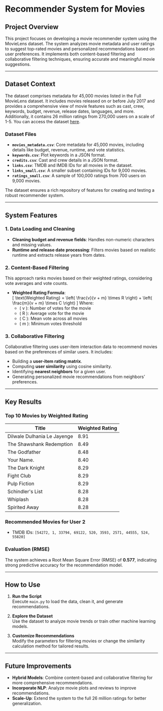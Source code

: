 # Recommender System for Movies

## **Project Overview**

This project focuses on developing a movie recommender system using the MovieLens dataset. The system analyzes movie metadata and user ratings to suggest top-rated movies and personalized recommendations based on user preferences. It implements both content-based filtering and collaborative filtering techniques, ensuring accurate and meaningful movie suggestions.

---

## **Dataset Context**

The dataset comprises metadata for 45,000 movies listed in the Full MovieLens dataset. It includes movies released on or before July 2017 and provides a comprehensive view of movie features such as cast, crew, keywords, budget, revenue, release dates, languages, and more. Additionally, it contains 26 million ratings from 270,000 users on a scale of 1-5. You can access the dataset [here](https://www.kaggle.com/datasets/rounakbanik/the-movies-dataset).

### **Dataset Files**

- **`movies_metadata.csv`**: Core metadata for 45,000 movies, including details like budget, revenue, runtime, and vote statistics.
- **`keywords.csv`**: Plot keywords in a JSON format.
- **`credits.csv`**: Cast and crew details in a JSON format.
- **`links.csv`**: TMDB and IMDB IDs for all movies in the dataset.
- **`links_small.csv`**: A smaller subset containing IDs for 9,000 movies.
- **`ratings_small.csv`**: A sample of 100,000 ratings from 700 users on 9,000 movies.

The dataset ensures a rich repository of features for creating and testing a robust recommender system.

---

## **System Features**

### **1. Data Loading and Cleaning**
- **Cleaning budget and revenue fields**: Handles non-numeric characters and missing values.
- **Runtime and release date processing**: Filters movies based on realistic runtime and extracts release years from dates.

### **2. Content-Based Filtering**
This approach ranks movies based on their weighted ratings, considering vote averages and vote counts. 

- **Weighted Rating Formula**:  
  \[
  \text{Weighted Rating} = \left( \frac{v}{v + m} \times R \right) + \left( \frac{m}{v + m} \times C \right)
  \]
  Where:
  - \( v \): Number of votes for the movie  
  - \( R \): Average vote for the movie  
  - \( C \): Mean vote across all movies  
  - \( m \): Minimum votes threshold

### **3. Collaborative Filtering**
Collaborative filtering uses user-item interaction data to recommend movies based on the preferences of similar users. It includes:
- Building a **user-item rating matrix**.
- Computing **user similarity** using cosine similarity.
- Identifying **nearest neighbors** for a given user.
- Generating personalized movie recommendations from neighbors’ preferences.

---

## **Key Results**

### **Top 10 Movies by Weighted Rating**
| **Title**                      | **Weighted Rating** |
|--------------------------------|---------------------|
| Dilwale Dulhania Le Jayenge    | 8.91               |
| The Shawshank Redemption       | 8.49               |
| The Godfather                  | 8.48               |
| Your Name.                     | 8.40               |
| The Dark Knight                | 8.29               |
| Fight Club                     | 8.29               |
| Pulp Fiction                   | 8.29               |
| Schindler's List               | 8.28               |
| Whiplash                       | 8.28               |
| Spirited Away                  | 8.28               |

### **Recommended Movies for User 2**
- TMDB IDs: `[54272, 1, 33794, 69122, 520, 3593, 2571, 44555, 524, 55820]`

### **Evaluation (RMSE)**
The system achieves a Root Mean Square Error (RMSE) of **0.577**, indicating strong predictive accuracy for the recommendation model.

---

## **How to Use**

1. **Run the Script**  
   Execute `main.py` to load the data, clean it, and generate recommendations.

2. **Explore the Dataset**  
   Use the dataset to analyze movie trends or train other machine learning models.

3. **Customize Recommendations**  
   Modify the parameters for filtering movies or change the similarity calculation method for tailored results.

---

## **Future Improvements**

- **Hybrid Models**: Combine content-based and collaborative filtering for more comprehensive recommendations.
- **Incorporate NLP**: Analyze movie plots and reviews to improve recommendations.
- **Scale-Up**: Extend the system to the full 26 million ratings for better generalization.
